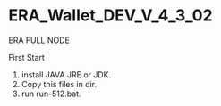 # ERA_Wallet_DEV_V_4_3_02
ERA FULL NODE

First Start


1. install JAVA JRE or JDK.
2. Copy this files in dir.
3. run run-512.bat.
